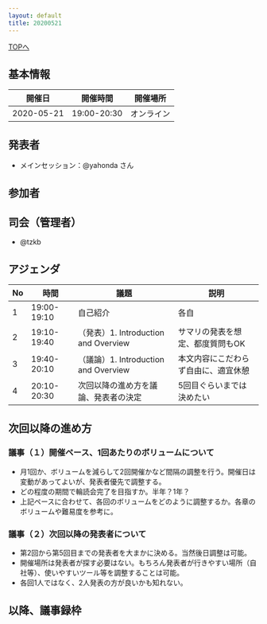 ```yaml
---
layout: default
title: 20200521
---
```

[TOPへ](/group-tokyo/)

## 基本情報

|開催日|開催時間|開催場所|
|---|---|---|
|2020-05-21|19:00-20:30|オンライン|

## 発表者
- メインセッション：@yahonda さん

## 参加者



## 司会（管理者）
- @tzkb

## アジェンダ

|No|時間|議題|説明|
|---|---|---|---|
|1|19:00-19:10|自己紹介|各自|
|2|19:10-19:40|（発表）1. Introduction and Overview|サマリの発表を想定、都度質問もOK|
|3|19:40-20:10|（議論）1. Introduction and Overview|本文内容にこだわらず自由に、適宜休憩|
|4|20:10-20:30|次回以降の進め方を議論、発表者の決定|5回目ぐらいまでは決めたい|

## 次回以降の進め方

### 議事（１）開催ペース、1回あたりのボリュームについて

- 月1回か、ボリュームを減らして2回開催かなど間隔の調整を行う。開催日は変動があってよいが、発表者優先で調整する。
- どの程度の期間で輪読会完了を目指すか。半年？1年？
- 上記ペースに合わせて、各回のボリュームをどのように調整するか。各章のボリュームや難易度を参考に。

### 議事（２）次回以降の発表者について

- 第2回から第5回目までの発表者を大まかに決める。当然後日調整は可能。
- 開催場所は発表者が探す必要はない。もちろん発表者が行きやすい場所（自社等）、使いやすいツール等を調整することは可能。
- 各回1人ではなく、2人発表の方が良いかも知れない。

## 以降、議事録枠




